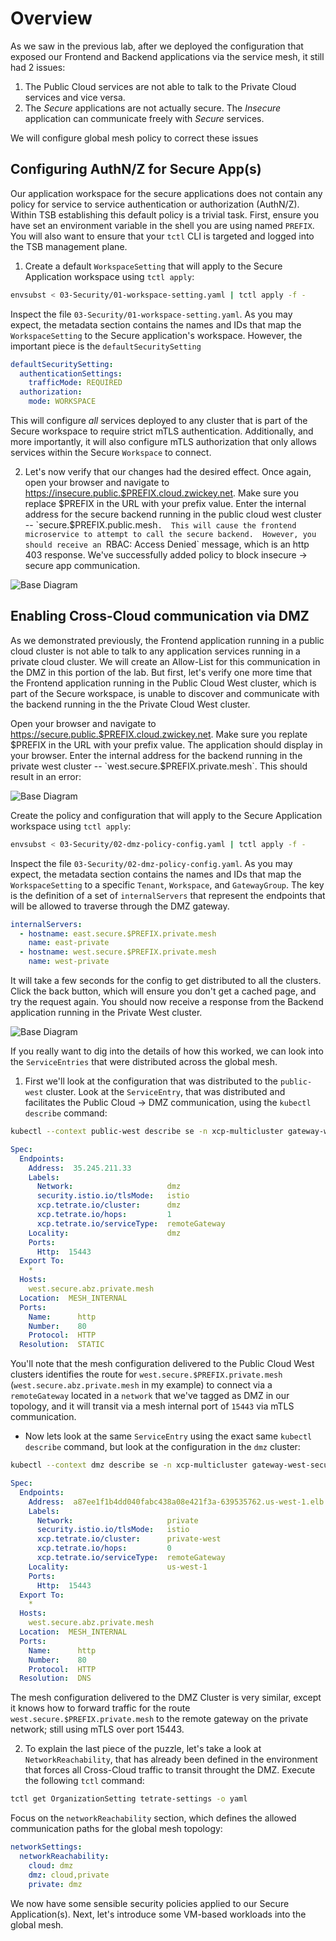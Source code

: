 # Overview
As we saw in the previous lab, after we deployed the configuration that exposed our Frontend and Backend applications via the service mesh, it still had 2 issues:
1. The Public Cloud services are not able to talk to the Private Cloud services and vice versa.
2. The *Secure* applications are not actually secure.  The *Insecure* application can communicate freely with *Secure* services.

We will configure global mesh policy to correct these issues

## Configuring AuthN/Z for Secure App(s)
Our application workspace for the secure applications does not contain any policy for service to service authentication or authorization (AuthN/Z).  Within TSB establishing this default policy is a trivial task.  First, ensure you have set an environment variable in the shell you are using named `PREFIX`.  You will also want to ensure that your `tctl` CLI is targeted and logged into the TSB management plane.

1.  Create a default `WorkspaceSetting` that will apply to the Secure Application workspace using `tctl apply`:

```bash
envsubst < 03-Security/01-workspace-setting.yaml | tctl apply -f -   
``` 

Inspect the file `03-Security/01-workspace-setting.yaml`.  As you may expect, the metadata section contains the names and IDs that map the `WorkspaceSetting` to the Secure application's workspace. However, the important piece is the `defaultSecuritySetting`

```yaml
defaultSecuritySetting:
  authenticationSettings:
    trafficMode: REQUIRED
  authorization:
    mode: WORKSPACE
``` 

This will configure *all* services deployed to any cluster that is part of the Secure workspace to require strict mTLS authentication.  Additionally, and more importantly, it will also configure mTLS authorization that only allows services within the Secure `Workspace` to connect.

2.  Let's now verify that our changes had the desired effect.  Once again, open your browser and navigate to https://insecure.public.$PREFIX.cloud.zwickey.net.  Make sure you replace $PREFIX in the URL with your prefix value.  Enter the internal address for the secure backend running in the public cloud west cluster -- `secure.$PREFIX.public.mesh`.  This will cause the frontend microservice to attempt to call the secure backend.  However, you should receive an `RBAC: Access Denied` message, which is an http 403 response.  We've successfully added policy to block insecure -> secure app communication.    

![Base Diagram](../images/03-security.png)

## Enabling Cross-Cloud communication via DMZ
As we demonstrated previously, the Frontend application running in a public cloud cluster is not able to talk to any application services running in a private cloud cluster.  We will create an Allow-List for this communication in the DMZ in this portion of the lab.  But first, let's verify one more time that the Frontend application running in the Public Cloud West cluster, which is part of the Secure workspace, is unable to discover and communicate with the backend running in the the Private Cloud West cluster.  

Open your browser and navigate to https://secure.public.$PREFIX.cloud.zwickey.net.  Make sure you replate $PREFIX in the URL with your prefix value.  The application should display in your browser.  Enter the internal address for the backend running in the private west cluster -- `west.secure.$PREFIX.private.mesh`.  This should result in an error:

![Base Diagram](../images/03-error.png)

Create the policy and configuration that will apply to the Secure Application workspace using `tctl apply`:

```bash
envsubst < 03-Security/02-dmz-policy-config.yaml | tctl apply -f -   
``` 

Inspect the file `03-Security/02-dmz-policy-config.yaml`.  As you may expect, the metadata section contains the names and IDs that map the `WorkspaceSetting` to a specific `Tenant`, `Workspace`, and `GatewayGroup`. The key is the definition of a set of `internalServers` that represent the endpoints that will be allowed to traverse through the DMZ gateway. 

```yaml
internalServers:
  - hostname: east.secure.$PREFIX.private.mesh
    name: east-private
  - hostname: west.secure.$PREFIX.private.mesh
    name: west-private
``` 

It will take a few seconds for the config to get distributed to all the clusters.  Click the back button, which will ensure you don't get a cached page, and try the request again.  You should now receive a response from the Backend application running in the Private West cluster.

![Base Diagram](../images/03-success.png)

If you really want to dig into the details of how this worked, we can look into the `ServiceEntries` that were distributed across the global mesh. 

1.  First we'll look at the configuration that was distributed to the `public-west` cluster.  Look at the `ServiceEntry`, that was distributed and facilitates the Public Cloud -> DMZ communication, using the `kubectl describe` command:
```bash
kubectl --context public-west describe se -n xcp-multicluster gateway-west-secure-$PREFIX-private-mesh
```

```yaml
Spec:
  Endpoints:
    Address:  35.245.211.33
    Labels:
      Network:                     dmz
      security.istio.io/tlsMode:   istio
      xcp.tetrate.io/cluster:      dmz
      xcp.tetrate.io/hops:         1
      xcp.tetrate.io/serviceType:  remoteGateway
    Locality:                      dmz
    Ports:
      Http:  15443
  Export To:
    *
  Hosts:
    west.secure.abz.private.mesh
  Location:  MESH_INTERNAL
  Ports:
    Name:      http
    Number:    80
    Protocol:  HTTP
  Resolution:  STATIC
```

You'll note that the mesh configuration delivered to the Public Cloud West clusters identifies the route for `west.secure.$PREFIX.private.mesh` (`west.secure.abz.private.mesh` in my example) to connect via a `remoteGateway` located in a `network` that we've tagged as DMZ in our topology, and it will transit via a mesh internal port of `15443` via mTLS communication.

- Now lets look at the same `ServiceEntry` using the exact same `kubectl describe` command, but look at the configuration in the `dmz` cluster:
```bash
kubectl --context dmz describe se -n xcp-multicluster gateway-west-secure-$PREFIX-private-mesh
```
```yaml
Spec:
  Endpoints:
    Address:  a87ee1f1b4dd040fabc438a08e421f3a-639535762.us-west-1.elb.amazonaws.com
    Labels:
      Network:                     private
      security.istio.io/tlsMode:   istio
      xcp.tetrate.io/cluster:      private-west
      xcp.tetrate.io/hops:         0
      xcp.tetrate.io/serviceType:  remoteGateway
    Locality:                      us-west-1
    Ports:
      Http:  15443
  Export To:
    *
  Hosts:
    west.secure.abz.private.mesh
  Location:  MESH_INTERNAL
  Ports:
    Name:      http
    Number:    80
    Protocol:  HTTP
  Resolution:  DNS
```

The mesh configuration delivered to the DMZ Cluster is very similar, except it knows how to forward traffic for the route `west.secure.$PREFIX.private.mesh` to the remote gateway on the private network; still using mTLS over port 15443.

2.  To explain the last piece of the puzzle, let's take a look at `NetworkReachability`, that has already been defined in the environment that forces all Cross-Cloud traffic to transit throught the DMZ.  Execute the following `tctl` command:

```bash
tctl get OrganizationSetting tetrate-settings -o yaml 
```

Focus on the `networkReachability` section, which defines the allowed communication paths for the global mesh topology:

```yaml
networkSettings:
  networkReachability:
    cloud: dmz
    dmz: cloud,private
    private: dmz
```

We now have some sensible security policies applied to our Secure Application(s).  Next, let's introduce some VM-based workloads into the global mesh.
